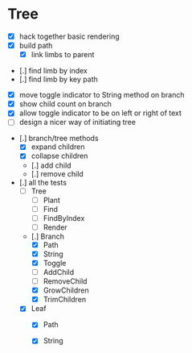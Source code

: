 # Tree

- [x] hack together basic rendering
- [x] build path
    - [x] link limbs to parent
- [.] find limb by index
- [.] find limb by key path
- [x] move toggle indicator to String method on branch
- [x] show child count on branch 
- [x] allow toggle indicator to be on left or right of text
- [ ] design a nicer way of initiating tree
- [.] branch/tree methods
    - [x] expand children
    - [x] collapse children
    - [.] add child
    - [.] remove child
- [.] all the tests
    - [ ] Tree
        - [ ] Plant
        - [ ] Find
        - [ ] FindByIndex
        - [ ] Render
    - [.] Branch
        - [x] Path
        - [x] String
        - [x] Toggle
        - [ ] AddChild
        - [ ] RemoveChild
        - [x] GrowChildren
        - [x] TrimChildren
    - [x] Leaf
        - [x] Path
        - [x] String

